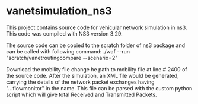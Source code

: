 # vanetsimulation_ns3
This project contains source code for vehicular network simulation in ns3.
This code was compiled with NS3 version 3.29.

The source code can be copied to the scratch folder of ns3 package and can be called with following command:
./waf --run "scratch/vanetroutingcompare --scenario=2"

Download the mobility file change he path to mobility file at line # 2400 of the source code.
After the simulation, an XML file would be generated, carrying the details of the network packet exchanges having "...flowmonitor" in the name. This file can be parsed with the custom python script which will give total Received and Transmitted Packets.
